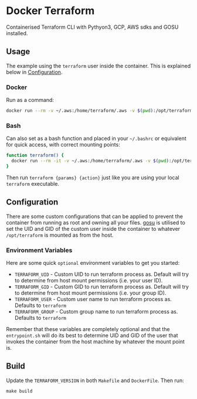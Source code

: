 # Docker Terraform
Containerised Terraform CLI with Pythyon3, GCP, AWS sdks and GOSU installed.

## Usage
The example using the `terraform` user inside the container.
This is explained below in [Configuration](#configuration).

### Docker
Run as a command:

```bash
docker run --rm -v ~/.aws:/home/terraform/.aws -v $(pwd):/opt/terraform sivakumarvunnam/terraform:0.15.5 --version
```

### Bash
Can also set as a bash function and placed in your `~/.bashrc` or equivalent
for quick access, with correct mounting points:

```bash
function terraform() {
  docker run --rm -it -v ~/.aws:/home/terraform/.aws -v $(pwd):/opt/terraform sivakumarvunnam/terraform:0.15.5 "$@";
}
```

Then run `terraform {params} {action}` just like you are using your local
`terraform` executable.

## Configuration
There are some custom configurations that can be applied to prevent the
container from running as root and owning all your files.
[gosu](https://github.com/tianon/gosu) is utilised to set the UID and GID of
the custom user inside the container to whatever `/opt/terraform` is mounted as from
the host.

### Environment Variables
Here are some quick `optional` environment variables to get you started:

- `TERRAFORM_UID` - Custom UID to run terraform process as. Default will try to determine from host mount permissions (i.e. your user ID).
- `TERRAFORM_GID` - Custom GID to run terraform process as. Default will try to determine from host mount permissions (i.e. your group ID).
- `TERRAFORM_USER` - Custom user name to run terraform process as. Defaults to `terraform`
- `TERRAFORM_GROUP` - Custom group name to run terraform process as. Defaults to `terraform`

Remember that these variables are completely optional and that the `entrypoint.sh`
will do its best to determine UID and GID of the user that invokes the container
from the host machine by whatever the mount point is.

## Build
Update the `TERRAFORM_VERSION` in both `Makefile` and `DockerFile`. Then run:

```
make build
```

